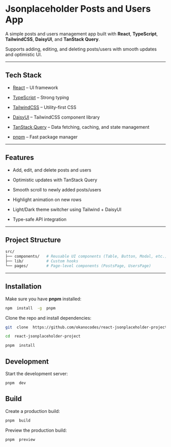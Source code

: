 # Jsonplaceholder Posts and Users App

A simple posts and users management app built with **React**, **TypeScript**, **TailwindCSS**, **DaisyUI**, and **TanStack Query**.

Supports adding, editing, and deleting posts/users with smooth updates and optimistic UI.

---

## Tech Stack

- [React](https://react.dev/) – UI framework

- [TypeScript](https://www.typescriptlang.org/) – Strong typing

- [TailwindCSS](https://tailwindcss.com/) – Utility-first CSS

- [DaisyUI](https://daisyui.com/) – TailwindCSS component library

- [TanStack Query](https://tanstack.com/query/latest) – Data fetching, caching, and state management

- [pnpm](https://pnpm.io/) – Fast package manager

---

## Features

- Add, edit, and delete posts and users

- Optimistic updates with TanStack Query

- Smooth scroll to newly added posts/users

- Highlight animation on new rows

- Light/Dark theme switcher using Tailwind + DaisyUI

- Type-safe API integration

---

## Project Structure

```bash
src/
├── components/   # Reusable UI components (Table, Button, Modal, etc.)
├── lib/          # Custom hooks
└── pages/        # Page-level components (PostsPage, UsersPage)
```

---

## Installation

Make sure you have **pnpm** installed:

```bash
npm  install  -g  pnpm
```

Clone the repo and install dependencies:

```bash
git  clone  https://github.com/okanocodes/react-jsonplaceholder-project.git
```

```bash
cd  react-jsonplaceholder-project
```

```bash
pnpm  install
```

## Development

Start the development server:

```bash
pnpm  dev
```

## Build

Create a production build:

```bash
pnpm  build
```

Preview the production build:

```bash
pnpm  preview
```
